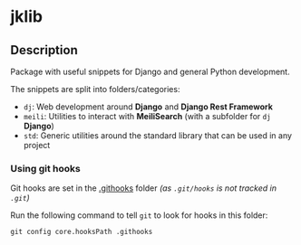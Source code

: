 # jklib

## Description

Package with useful snippets for Django and general Python development.

The snippets are split into folders/categories:

- `dj`: Web development around **Django** and **Django Rest Framework**
- `meili`: Utilities to interact with **MeiliSearch** (with a subfolder for `dj` **Django**)
- `std`: Generic utilities around the standard library that can be used in any project

### Using git hooks

Git hooks are set in the [.githooks](.githooks) folder
_(as `.git/hooks` is not tracked in `.git`)_

Run the following command to tell `git` to look for hooks in this folder:

```shell
git config core.hooksPath .githooks
```
